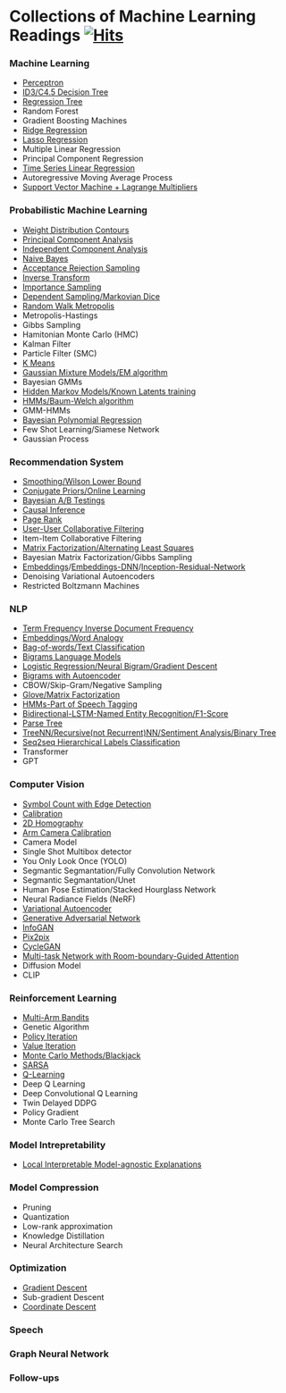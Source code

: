 # Collections of Machine Learning Readings [![Hits](https://hits.seeyoufarm.com/api/count/incr/badge.svg?url=https%3A%2F%2Fgithub.com%2Fzcemycl%2Fmlreading-hub&count_bg=%2379C83D&title_bg=%23555555&icon=&icon_color=%23E7E7E7&title=hits&edge_flat=false)](https://hits.seeyoufarm.com)

### Machine Learning
* [Perceptron](notes/ml/Perceptron.ipynb)
* [ID3/C4.5 Decision Tree](notes/ml/Decision-Tree.ipynb)
* [Regression Tree](notes/ml/Regression-Tree.ipynb)
* Random Forest
* Gradient Boosting Machines
* [Ridge Regression](notes/ml/Ridge-Regression.ipynb)
* [Lasso Regression](notes/ml/Lasso-Regression.ipynb)
* Multiple Linear Regression
* Principal Component Regression
* [Time Series Linear Regression](notes/ml/Time-Series-Linear-Regression.ipynb)
* Autoregressive Moving Average Process
* [Support Vector Machine + Lagrange Multipliers](notes/ml/Support-Vector-Machine.ipynb)

### Probabilistic Machine Learning
* [Weight Distribution Contours](notes/pml/Distribution-Contour.ipynb)
* [Principal Component Analysis](https://github.com/zcemycl/ProbabilisticPerspectiveMachineLearning/blob/master/Machine%20Learning%20A%20Probabilistic%20Perspective/12LatentLinearModels/F12.5/12.5pcaImageDemo.ipynb)
* [Independent Component Analysis](https://github.com/zcemycl/ProbabilisticPerspectiveMachineLearning/blob/master/Machine%20Learning%20A%20Probabilistic%20Perspective/12LatentLinearModels/F12.20/12.20icaDemo.ipynb)
* [Naive Bayes](https://github.com/zcemycl/ProbabilisticPerspectiveMachineLearning/blob/master/Machine%20Learning%20A%20Probabilistic%20Perspective/3GMDD/F3.8/3.8naiveBayesBowDemo.ipynb)
* [Acceptance Rejection Sampling](notes/Acceptance-Rejection.ipynb)
* [Inverse Transform](notes/Inverse-Transform-Sampling.ipynb)
* [Importance Sampling](notes/ImportanceSampling.ipynb)
* [Dependent Sampling/Markovian Dice](notes/DependentSampling.ipynb)
* [Random Walk Metropolis](notes/Random-Walk-Metropolis.ipynb)
* Metropolis-Hastings
* Gibbs Sampling
* Hamitonian Monte Carlo (HMC)
* Kalman Filter
* Particle Filter (SMC)
* [K Means](notes/K-Means.ipynb)
* [Gaussian Mixture Models/EM algorithm](notes/EM-GMM2.ipynb)
* Bayesian GMMs
* [Hidden Markov Models/Known Latents training](notes/pml/HMM_visible.ipynb)
* [HMMs/Baum-Welch algorithm](notes/pml/EM_HMM_Sequence.ipynb)
* GMM-HMMs
* [Bayesian Polynomial Regression](https://github.com/zcemycl/ProbabilisticPerspectiveMachineLearning/blob/master/Probabilistic%20Machine%20Learning/Introduction%20to%20Probabilistic%20Machine%20Learning/Bayesian%20inference%20and%20prediction%20with%20finite%20regression%20models.ipynb)
* Few Shot Learning/Siamese Network
* Gaussian Process

### Recommendation System
* [Smoothing/Wilson Lower Bound](notes/rs/rs_Rate-Popularity.ipynb)
* [Conjugate Priors/Online Learning](notes/rs/rs_Conjugate-Prior.ipynb)
* [Bayesian A/B Testings](notes/rs/rs_ABtestings.ipynb)
* [Causal Inference](notes/rs/rs_Causal-Inference.ipynb)
* [Page Rank](notes/rs/rs_Page-Rank.ipynb)
* [User-User Collaborative Filtering](notes/rs/rs_User-User-Collaborative-Filtering.ipynb)
* Item-Item Collaborative Filtering
* [Matrix Factorization/Alternating Least Squares](notes/rs/rs_Matrix-Factorization.ipynb)
* Bayesian Matrix Factorization/Gibbs Sampling
* [Embeddings](notes/rs/rs_Embedding.ipynb)/[Embeddings-DNN](notes/rs/rs_Deep-Neural-Network.ipynb)/[Inception-Residual-Network](notes/rs/rs-Residual-Learning.ipynb)
* Denoising Variational Autoencoders
* Restricted Boltzmann Machines

### NLP
* [Term Frequency Inverse Document Frequency](notes/nlp/nlp_TFIDF.ipynb)
* [Embeddings/Word Analogy](notes/nlp/nlp_Embeddings.ipynb)
* [Bag-of-words/Text Classification](notes/nlp/nlp_Bag-of-words.ipynb)
* [Bigrams Language Models](notes/nlp/nlp_Bigrams-Language-Models.ipynb)
* [Logistic Regression/Neural Bigram/Gradient Descent](notes/nlp/nlp_Neural-Bigram.ipynb)
* [Bigrams with Autoencoder](notes/nlp/nlp_Bigram-Autoencoder.ipynb)
* CBOW/Skip-Gram/Negative Sampling
* [Glove/Matrix Factorization](notes/nlp/nlp_Glove-Matrix-Factorization.ipynb)
* [HMMs-Part of Speech Tagging](notes/nlp/nlp_HMMs-POS.ipynb)
* [Bidirectional-LSTM-Named Entity Recognition/F1-Score](notes/nlp/nlp_Named-Entity-Recognition-RNN.ipynb)
* [Parse Tree](notes/nlp/nlp_Recurrent-Tree-Neural-Network.ipynb)
* [TreeNN/Recursive(not Recurrent)NN/Sentiment Analysis/Binary Tree](notes/nlp/nlp_Recurrent-Tree-Neural-Network.ipynb)
* [Seq2seq Hierarchical Labels Classification](https://github.com/zcemycl/seq2seq-labelladder)
* Transformer
* GPT

### Computer Vision
* [Symbol Count with Edge Detection](notes/cv/convolution_connected_edge.ipynb)
* [Calibration](https://github.com/zcemycl/zcemycl.github.io/blob/master/resources/calibration.ipynb)
* [2D Homography](https://github.com/zcemycl/Robotics/blob/master/Perception/Logo%20Projection/LogoProjection.ipynb)
* [Arm Camera Calibration](https://github.com/zcemycl/Robotics/blob/master/DobotMagic/calibration/utils.py)
* Camera Model
* Single Shot Multibox detector
* You Only Look Once (YOLO)
* Segmantic Segmantation/Fully Convolution Network
* Segmantic Segmantation/Unet
* Human Pose Estimation/Stacked Hourglass Network
* Neural Radiance Fields (NeRF)
* [Variational Autoencoder](https://github.com/zcemycl/self-work/blob/master/VAE/VAE2.ipynb)
* [Generative Adversarial Network](https://github.com/zcemycl/Matlab-GAN/blob/master/GAN/GAN.m)
* [InfoGAN](https://github.com/zcemycl/Matlab-GAN/blob/master/InfoGAN/InfoGAN.m)
* [Pix2pix](https://github.com/zcemycl/Matlab-GAN/blob/master/Pix2Pix/PIX2PIX.m)
* [CycleGAN](https://github.com/zcemycl/Matlab-GAN/blob/master/CycleGAN/CycleGAN.m)
* [Multi-task Network with Room-boundary-Guided Attention](https://github.com/zcemycl/TF2DeepFloorplan)
* Diffusion Model
* CLIP

### Reinforcement Learning
* [Multi-Arm Bandits](https://github.com/zcemycl/zcemycl.github.io/blob/master/resources/rlread.ipynb)
* Genetic Algorithm
* [Policy Iteration](https://github.com/zcemycl/Robotics/blob/master/Reinforcemnet%20Learning/PolicyIteration.ipynb)
* [Value Iteration](https://github.com/zcemycl/Robotics/blob/master/Reinforcemnet%20Learning/ValueIteration.ipynb)
* [Monte Carlo Methods/Blackjack](https://github.com/zcemycl/zcemycl.github.io/blob/master/resources/blackjack.ipynb)
* [SARSA](https://github.com/zcemycl/Robotics/blob/master/Reinforcemnet%20Learning/sarsa.ipynb)
* [Q-Learning](https://github.com/zcemycl/Robotics/blob/master/Reinforcemnet%20Learning/q-learning.ipynb)
* Deep Q Learning
* Deep Convolutional Q Learning
* Twin Delayed DDPG
* Policy Gradient
* Monte Carlo Tree Search

### Model Intrepretability
* [Local Interpretable Model-agnostic Explanations](https://github.com/zcemycl/ProbabilisticPerspectiveMachineLearning/blob/master/LIME/LIME.ipynb)

### Model Compression
* Pruning
* Quantization
* Low-rank approximation
* Knowledge Distillation
* Neural Architecture Search


### Optimization
* [Gradient Descent](notes/ml/Ridge-Regression.ipynb)
* Sub-gradient Descent
* [Coordinate Descent](notes/ml/Lasso-Regression.ipynb)

### Speech

### Graph Neural Network

### Follow-ups
